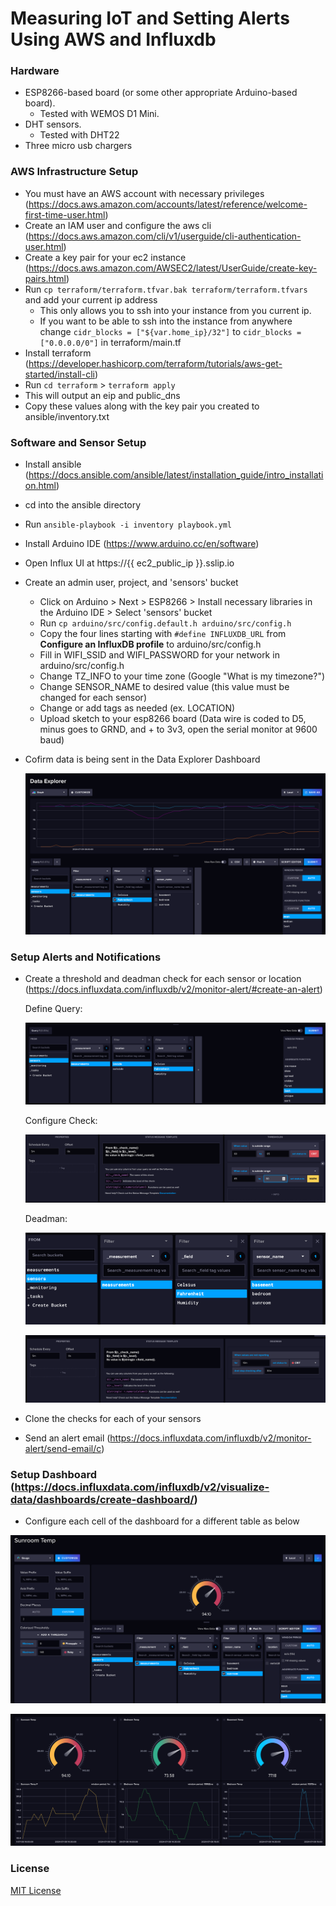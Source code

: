 # Measuring IoT and Setting Alerts Using AWS and Influxdb

### Hardware

- ESP8266-based board (or some other appropriate Arduino-based board).
  - Tested with WEMOS D1 Mini.
- DHT sensors.
  - Tested with DHT22
- Three micro usb chargers

### AWS Infrastructure Setup

- You must have an AWS account with necessary privileges (https://docs.aws.amazon.com/accounts/latest/reference/welcome-first-time-user.html)
- Create an IAM user and configure the aws cli (https://docs.aws.amazon.com/cli/v1/userguide/cli-authentication-user.html)
- Create a key pair for your ec2 instance (https://docs.aws.amazon.com/AWSEC2/latest/UserGuide/create-key-pairs.html)
- Run `cp terraform/terraform.tfvar.bak terraform/terraform.tfvars` and add your current ip address
  - This only allows you to ssh into your instance from you current ip. 
  - If you want to be able to ssh into the instance from anywhere change `cidr_blocks = ["${var.home_ip}/32"]` to `cidr_blocks = ["0.0.0.0/0"]` in terraform/main.tf
- Install terraform (https://developer.hashicorp.com/terraform/tutorials/aws-get-started/install-cli)
- Run `cd terraform` > `terraform apply`
- This will output an eip and public_dns
- Copy these values along with the key pair you created to ansible/inventory.txt

### Software and Sensor Setup

- Install ansible (https://docs.ansible.com/ansible/latest/installation_guide/intro_installation.html)
- cd into the ansible directory
- Run `ansible-playbook -i inventory playbook.yml`
- Install Arduino IDE (https://www.arduino.cc/en/software)
- Open Influx UI at https://{{ ec2_public_ip }}.sslip.io
- Create an admin user, project, and 'sensors' bucket 
  - Click on Arduino > Next > ESP8266 > Install necessary libraries in the Arduino IDE > Select 'sensors' bucket 
  - Run `cp arduino/src/config.default.h arduino/src/config.h`
  - Copy the four lines starting with `#define INFLUXDB_URL` from **Configure an InfluxDB profile** to arduino/src/config.h
  - Fill in WIFI_SSID and WIFI_PASSWORD for your network in arduino/src/config.h
  - Change TZ_INFO to your time zone (Google "What is my timezone?")
  - Change SENSOR_NAME to desired value (this value must be changed for each sensor)
  - Change or add tags as needed (ex. LOCATION)
  - Upload sketch to your esp8266 board (Data wire is coded to D5, minus goes to GRND, and + to 3v3, open the serial monitor at 9600 baud)
- Cofirm data is being sent in the Data Explorer Dashboard

  ![img.png](images/img.png)

###  Setup Alerts and Notifications

- Create a threshold and deadman check for each sensor or location (https://docs.influxdata.com/influxdb/v2/monitor-alert/#create-an-alert)
  
  Define Query: 

  ![img.png](images/img_1.png)

  Configure Check:

  ![img.png](images/img_2.png)

  Deadman:

  ![img.png](images/img_3.png)

  ![img.png](images/img_6.png)

- Clone the checks for each of your sensors
- Send an alert email (https://docs.influxdata.com/influxdb/v2/monitor-alert/send-email/c)

###  Setup Dashboard (https://docs.influxdata.com/influxdb/v2/visualize-data/dashboards/create-dashboard/)

- Configure each cell of the dashboard for a different table as below

![img.png](images/img_4.png)

![img.png](images/img_5.png)

  
### License

[MIT License](https://github.com/dsaker/aws-influxdb-project/blob/main/LICENSE)